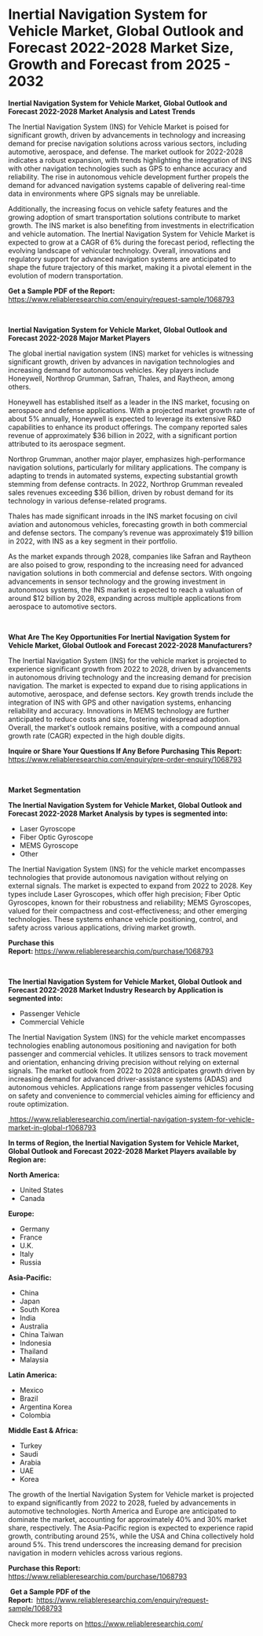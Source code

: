 <p><h1>Inertial Navigation System for Vehicle Market, Global Outlook and Forecast 2022-2028 Market Size, Growth and Forecast from 2025 - 2032</h1></p><p><strong>Inertial Navigation System for Vehicle Market, Global Outlook and Forecast 2022-2028 Market Analysis and Latest Trends</strong></p>
<p><p>The Inertial Navigation System (INS) for Vehicle Market is poised for significant growth, driven by advancements in technology and increasing demand for precise navigation solutions across various sectors, including automotive, aerospace, and defense. The market outlook for 2022-2028 indicates a robust expansion, with trends highlighting the integration of INS with other navigation technologies such as GPS to enhance accuracy and reliability. The rise in autonomous vehicle development further propels the demand for advanced navigation systems capable of delivering real-time data in environments where GPS signals may be unreliable.</p><p>Additionally, the increasing focus on vehicle safety features and the growing adoption of smart transportation solutions contribute to market growth. The INS market is also benefiting from investments in electrification and vehicle automation. The Inertial Navigation System for Vehicle Market is expected to grow at a CAGR of 6% during the forecast period, reflecting the evolving landscape of vehicular technology. Overall, innovations and regulatory support for advanced navigation systems are anticipated to shape the future trajectory of this market, making it a pivotal element in the evolution of modern transportation.</p></p>
<p><strong>Get a Sample PDF of the Report:&nbsp;</strong> <a href="https://www.reliableresearchiq.com/enquiry/request-sample/1068793?utm_campaign=3347&utm_medium=2&utm_source=Github&utm_content=ia&utm_term=21032025&utm_id=inertial-navigation-system-for-vehicle-market-global-outlook-and-forecast-2022-2028">https://www.reliableresearchiq.com/enquiry/request-sample/1068793</a></p>
<p>&nbsp;</p>
<p><strong>Inertial Navigation System for Vehicle Market, Global Outlook and Forecast 2022-2028 Major Market Players</strong></p>
<p><p>The global inertial navigation system (INS) market for vehicles is witnessing significant growth, driven by advances in navigation technologies and increasing demand for autonomous vehicles. Key players include Honeywell, Northrop Grumman, Safran, Thales, and Raytheon, among others.</p><p>Honeywell has established itself as a leader in the INS market, focusing on aerospace and defense applications. With a projected market growth rate of about 5% annually, Honeywell is expected to leverage its extensive R&D capabilities to enhance its product offerings. The company reported sales revenue of approximately $36 billion in 2022, with a significant portion attributed to its aerospace segment.</p><p>Northrop Grumman, another major player, emphasizes high-performance navigation solutions, particularly for military applications. The company is adapting to trends in automated systems, expecting substantial growth stemming from defense contracts. In 2022, Northrop Grumman revealed sales revenues exceeding $36 billion, driven by robust demand for its technology in various defense-related programs.</p><p>Thales has made significant inroads in the INS market focusing on civil aviation and autonomous vehicles, forecasting growth in both commercial and defense sectors. The company’s revenue was approximately $19 billion in 2022, with INS as a key segment in their portfolio.</p><p>As the market expands through 2028, companies like Safran and Raytheon are also poised to grow, responding to the increasing need for advanced navigation solutions in both commercial and defense sectors. With ongoing advancements in sensor technology and the growing investment in autonomous systems, the INS market is expected to reach a valuation of around $12 billion by 2028, expanding across multiple applications from aerospace to automotive sectors.</p></p>
<p>&nbsp;</p>
<p><strong>What Are The Key Opportunities For Inertial Navigation System for Vehicle Market, Global Outlook and Forecast 2022-2028 Manufacturers?</strong></p>
<p><p>The Inertial Navigation System (INS) for the vehicle market is projected to experience significant growth from 2022 to 2028, driven by advancements in autonomous driving technology and the increasing demand for precision navigation. The market is expected to expand due to rising applications in automotive, aerospace, and defense sectors. Key growth trends include the integration of INS with GPS and other navigation systems, enhancing reliability and accuracy. Innovations in MEMS technology are further anticipated to reduce costs and size, fostering widespread adoption. Overall, the market's outlook remains positive, with a compound annual growth rate (CAGR) expected in the high double digits.</p></p>
<p><strong>Inquire or Share Your Questions If Any Before Purchasing This Report:</strong> <a href="https://www.reliableresearchiq.com/enquiry/pre-order-enquiry/1068793?utm_campaign=3347&utm_medium=2&utm_source=Github&utm_content=ia&utm_term=21032025&utm_id=inertial-navigation-system-for-vehicle-market-global-outlook-and-forecast-2022-2028">https://www.reliableresearchiq.com/enquiry/pre-order-enquiry/1068793</a></p>
<p>&nbsp;</p>
<p><strong>Market Segmentation</strong></p>
<p><strong>The Inertial Navigation System for Vehicle Market, Global Outlook and Forecast 2022-2028 Market Analysis by types is segmented into:</strong></p>
<p><ul><li>Laser Gyroscope</li><li>Fiber Optic Gyroscope</li><li>MEMS Gyroscope</li><li>Other</li></ul></p>
<p><p>The Inertial Navigation System (INS) for the vehicle market encompasses technologies that provide autonomous navigation without relying on external signals. The market is expected to expand from 2022 to 2028. Key types include Laser Gyroscopes, which offer high precision; Fiber Optic Gyroscopes, known for their robustness and reliability; MEMS Gyroscopes, valued for their compactness and cost-effectiveness; and other emerging technologies. These systems enhance vehicle positioning, control, and safety across various applications, driving market growth.</p></p>
<p><strong>Purchase this Report:&nbsp;</strong><a href="https://www.reliableresearchiq.com/purchase/1068793?utm_campaign=3347&utm_medium=2&utm_source=Github&utm_content=ia&utm_term=21032025&utm_id=inertial-navigation-system-for-vehicle-market-global-outlook-and-forecast-2022-2028">https://www.reliableresearchiq.com/purchase/1068793</a></p>
<p>&nbsp;</p>
<p><strong>The Inertial Navigation System for Vehicle Market, Global Outlook and Forecast 2022-2028 Market Industry Research by Application is segmented into:</strong></p>
<p><ul><li>Passenger Vehicle</li><li>Commercial Vehicle</li></ul></p>
<p><p>The Inertial Navigation System (INS) for the vehicle market encompasses technologies enabling autonomous positioning and navigation for both passenger and commercial vehicles. It utilizes sensors to track movement and orientation, enhancing driving precision without relying on external signals. The market outlook from 2022 to 2028 anticipates growth driven by increasing demand for advanced driver-assistance systems (ADAS) and autonomous vehicles. Applications range from passenger vehicles focusing on safety and convenience to commercial vehicles aiming for efficiency and route optimization.</p></p>
<p><a href="https://www.reliableresearchiq.com/inertial-navigation-system-for-vehicle-market-in-global-r1068793?utm_campaign=3347&utm_medium=2&utm_source=Github&utm_content=ia&utm_term=21032025&utm_id=inertial-navigation-system-for-vehicle-market-global-outlook-and-forecast-2022-2028">&nbsp;https://www.reliableresearchiq.com/inertial-navigation-system-for-vehicle-market-in-global-r1068793</a></p>
<p><strong>In terms of Region, the Inertial Navigation System for Vehicle Market, Global Outlook and Forecast 2022-2028 Market Players available by Region are:</strong></p>
<p>
    <p> <strong> North America: </strong>
        <ul>
            <li>United States</li>
            <li>Canada</li>
        </ul>
        </p> 
    <p> <strong> Europe: </strong>
        <ul>
            <li>Germany</li>
            <li>France</li>
            <li>U.K.</li>
            <li>Italy</li>
            <li>Russia</li>
        </ul>
        </p> 
    <p> <strong> Asia-Pacific: </strong>
        <ul>
            <li>China</li>
            <li>Japan</li>
            <li>South Korea</li>
            <li>India</li>
            <li>Australia</li>
            <li>China Taiwan</li>
            <li>Indonesia</li>
            <li>Thailand</li>
            <li>Malaysia</li>
        </ul>
        </p> 
    <p> <strong> Latin America: </strong>
        <ul>
            <li>Mexico</li>
            <li>Brazil</li>
            <li>Argentina Korea</li>
            <li>Colombia</li>
        </ul>
        </p> 
    <p> <strong> Middle East & Africa: </strong>
        <ul>
            <li>Turkey</li>
            <li>Saudi</li>
            <li>Arabia</li>
            <li>UAE</li>
            <li>Korea</li>
        </ul>
    </p>
    </p>
<p><p>The growth of the Inertial Navigation System for Vehicle market is projected to expand significantly from 2022 to 2028, fueled by advancements in automotive technologies. North America and Europe are anticipated to dominate the market, accounting for approximately 40% and 30% market share, respectively. The Asia-Pacific region is expected to experience rapid growth, contributing around 25%, while the USA and China collectively hold around 5%. This trend underscores the increasing demand for precision navigation in modern vehicles across various regions.</p></p>
<p><strong>Purchase this Report: </strong><a href="https://www.reliableresearchiq.com/purchase/1068793?utm_campaign=3347&utm_medium=2&utm_source=Github&utm_content=ia&utm_term=21032025&utm_id=inertial-navigation-system-for-vehicle-market-global-outlook-and-forecast-2022-2028">https://www.reliableresearchiq.com/purchase/1068793</a></p>
<p>&nbsp;<strong>Get a Sample PDF of the Report:&nbsp;&nbsp;</strong><a href="https://www.reliableresearchiq.com/enquiry/request-sample/1068793?utm_campaign=3347&utm_medium=2&utm_source=Github&utm_content=ia&utm_term=21032025&utm_id=inertial-navigation-system-for-vehicle-market-global-outlook-and-forecast-2022-2028">https://www.reliableresearchiq.com/enquiry/request-sample/1068793</a></p>
<p><strong></strong></p>
<p>Check more reports on <a href="https://www.reliableresearchiq.com/?utm_campaign=3347&utm_medium=2&utm_source=Github&utm_content=ia&utm_term=21032025&utm_id=inertial-navigation-system-for-vehicle-market-global-outlook-and-forecast-2022-2028">https://www.reliableresearchiq.com/</a></p>